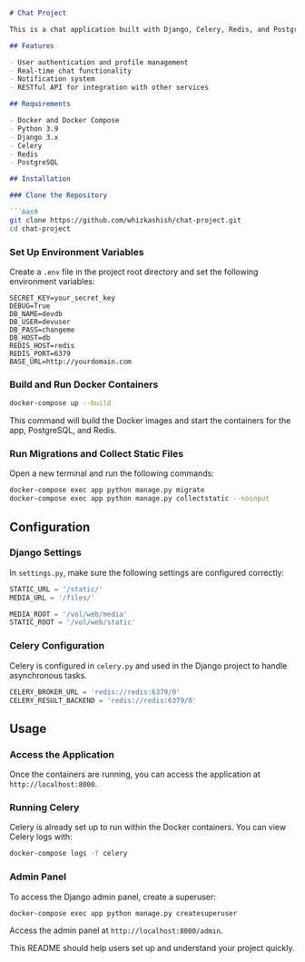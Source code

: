 ```markdown
# Chat Project

This is a chat application built with Django, Celery, Redis, and PostgreSQL. It supports real-time notifications and messaging.

## Features

- User authentication and profile management
- Real-time chat functionality
- Notification system
- RESTful API for integration with other services

## Requirements

- Docker and Docker Compose
- Python 3.9
- Django 3.x
- Celery
- Redis
- PostgreSQL

## Installation

### Clone the Repository

```bash
git clone https://github.com/whizkashish/chat-project.git
cd chat-project
```

### Set Up Environment Variables

Create a `.env` file in the project root directory and set the following environment variables:

```
SECRET_KEY=your_secret_key
DEBUG=True
DB_NAME=devdb
DB_USER=devuser
DB_PASS=changeme
DB_HOST=db
REDIS_HOST=redis
REDIS_PORT=6379
BASE_URL=http://yourdomain.com
```

### Build and Run Docker Containers

```bash
docker-compose up --build
```

This command will build the Docker images and start the containers for the app, PostgreSQL, and Redis.

### Run Migrations and Collect Static Files

Open a new terminal and run the following commands:

```bash
docker-compose exec app python manage.py migrate
docker-compose exec app python manage.py collectstatic --noinput
```

## Configuration

### Django Settings

In `settings.py`, make sure the following settings are configured correctly:

```python
STATIC_URL = '/static/'
MEDIA_URL = '/files/'

MEDIA_ROOT = '/vol/web/media'
STATIC_ROOT = '/vol/web/static'
```

### Celery Configuration

Celery is configured in `celery.py` and used in the Django project to handle asynchronous tasks.

```python
CELERY_BROKER_URL = 'redis://redis:6379/0'
CELERY_RESULT_BACKEND = 'redis://redis:6379/0'
```

## Usage

### Access the Application

Once the containers are running, you can access the application at `http://localhost:8000`.

### Running Celery

Celery is already set up to run within the Docker containers. You can view Celery logs with:

```bash
docker-compose logs -f celery
```

### Admin Panel

To access the Django admin panel, create a superuser:

```bash
docker-compose exec app python manage.py createsuperuser
```

Access the admin panel at `http://localhost:8000/admin`.


This README should help users set up and understand your project quickly.